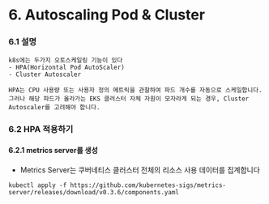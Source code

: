 # 6. Autoscaling Pod & Cluster

### 6.1 설명
```
k8s에는 두가지 오토스케일링 기능이 있다
- HPA(Horizontal Pod AutoScaler)
- Cluster Autoscaler

HPA는 CPU 사용량 또는 사용자 정의 메트릭을 관찰하여 파드 개수를 자동으로 스케일합니다. 
그러나 해당 파드가 올라가는 EKS 클러스터 자체 자원이 모자라게 되는 경우, Cluster Autoscaler를 고려해야 합니다.
```

### 6.2 HPA 적용하기
#### 6.2.1 metrics server를 생성
* Metrics Server는 쿠버네티스 클러스터 전체의 리소스 사용 데이터를 집계합니다
```
kubectl apply -f https://github.com/kubernetes-sigs/metrics-server/releases/download/v0.3.6/components.yaml
```
